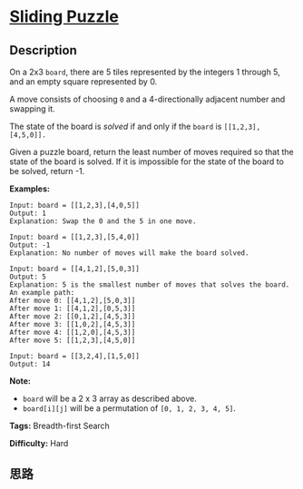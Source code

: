 # [Sliding Puzzle][title]

## Description

On a 2x3 `board`, there are 5 tiles represented by the integers 1 through 5,
and an empty square represented by 0.

A move consists of choosing `0` and a 4-directionally adjacent number and
swapping it.

The state of the board is _solved_ if and only if the `board` is
`[[1,2,3],[4,5,0]].`

Given a puzzle board, return the least number of moves required so that the
state of the board is solved. If it is impossible for the state of the board
to be solved, return -1.

**Examples:**
            Input: board = [[1,2,3],[4,0,5]]    Output: 1    Explanation: Swap the 0 and the 5 in one move.                Input: board = [[1,2,3],[5,4,0]]    Output: -1    Explanation: No number of moves will make the board solved.                Input: board = [[4,1,2],[5,0,3]]    Output: 5    Explanation: 5 is the smallest number of moves that solves the board.    An example path:    After move 0: [[4,1,2],[5,0,3]]    After move 1: [[4,1,2],[0,5,3]]    After move 2: [[0,1,2],[4,5,3]]    After move 3: [[1,0,2],[4,5,3]]    After move 4: [[1,2,0],[4,5,3]]    After move 5: [[1,2,3],[4,5,0]]                Input: board = [[3,2,4],[1,5,0]]    Output: 14    

**Note:**

  * `board` will be a 2 x 3 array as described above.
  * `board[i][j]` will be a permutation of `[0, 1, 2, 3, 4, 5]`.


**Tags:** Breadth-first Search

**Difficulty:** Hard

## 思路

[title]: https://leetcode.com/problems/sliding-puzzle
